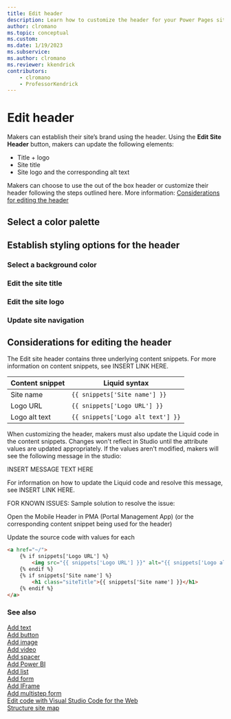 ```yaml
---
title: Edit header
description: Learn how to customize the header for your Power Pages site.
author: clromano
ms.topic: conceptual
ms.custom: 
ms.date: 1/19/2023
ms.subservice:
ms.author: clromano 
ms.reviewer: kkendrick
contributors:
    - clromano
    - ProfessorKendrick
---
```


# Edit header

Makers can establish their site’s brand using the header. Using the **Edit Site Header** button, makers can update the following elements: 

- Title + logo 
- Site title  
- Site logo and the corresponding alt text 

Makers can choose to use the out of the box header or customize their header following the steps outlined here.  More information: [Considerations for editing the header](#considerations-for-editing-the-header)

## Select a color palette

## Establish styling options for the header

### Select a background color

### Edit the site title

### Edit the site logo

### Update site navigation

## Considerations for editing the header

The Edit site header contains three underlying content snippets. For more information on content snippets, see INSERT LINK HERE.

|Content snippet         |Liquid syntax                        |
|------------------------|-------------------------------------|
|Site name               |```{{ snippets['Site name'] }}```        |
|Logo URL                |```{{ snippets['Logo URL'] }}```         |
|Logo alt text           |```{{ snippets['Logo alt text'] }}```   |

When customizing the header, makers must also update the Liquid code in the content snippets. Changes won't reflect in Studio until the attribute values are updated appropriately. If the values aren't modified, makers will see the following message in the studio:

INSERT MESSAGE TEXT HERE

For information on how to update the Liquid code and resolve this message, see INSERT LINK HERE.

FOR KNOWN ISSUES:
Sample solution to resolve the issue: 

Open the Mobile Header in PMA (Portal Management App) (or the corresponding content snippet being used for the header) 

Update the source code with values for each 

```html
<a href="~/">
    {% if snippets['Logo URL'] %}
        <img src="{{ snippets['Logo URL'] }}" alt="{{ snippets['Logo alt text'] }}" style="width: auto; height: 32px; margin: 0 10px;">
    {% endif %} 
    {% if snippets['Site name'] %}
        <h1 class="siteTitle">{{ snippets['Site name'] }}</h1>
    {% endif %}
</a> 
```

### See also

[Add text](add-text.md)<br />
[Add button](add-button.md)<br />
[Add image](add-image.md)<br />
[Add video](add-video.md)<br />
[Add spacer](add-spacer.md)<br />
[Add Power BI](add-power-bi.md)<br />
[Add list](add-list.md)<br />
[Add form](add-form.md)<br />
[Add IFrame](add-iframe.md)<br />
[Add multistep form](multistep-forms.md)<br />
[Edit code with Visual Studio Code for the Web](../configure/visual-studio-code-editor.md)<br />
[Structure site map](structure-site.md)<br />
